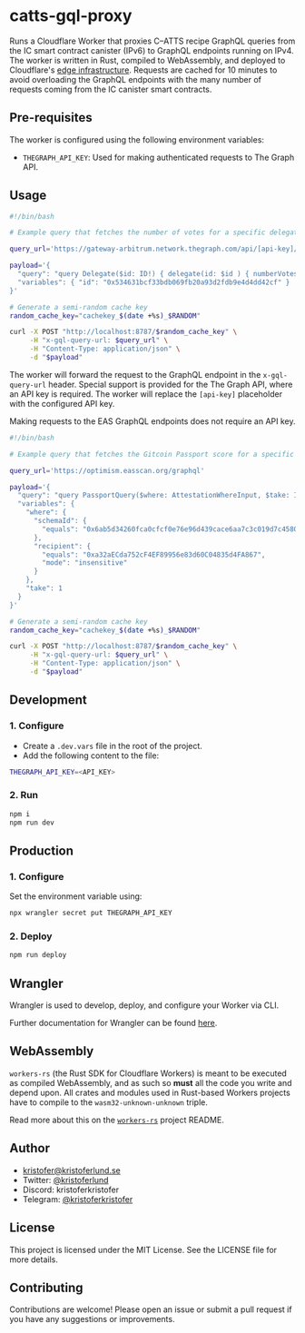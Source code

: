 # catts-gql-proxy

Runs a Cloudflare Worker that proxies C–ATTS recipe GraphQL queries from the IC smart contract canister (IPv6) to GraphQL endpoints running on IPv4. The worker is written in Rust, compiled to WebAssembly, and deployed to Cloudflare's [edge infrastructure](https://www.cloudflare.com/network/). Requests are cached for 10 minutes to avoid overloading the GraphQL endpoints with the many number of requests coming from the IC canister smart contracts.

## Pre-requisites

The worker is configured using the following environment variables:

- `THEGRAPH_API_KEY`: Used for making authenticated requests to The Graph API.

## Usage

```bash
#!/bin/bash

# Example query that fetches the number of votes for a specific delegate from the ENS Governance subgraph on Arbitrum.

query_url='https://gateway-arbitrum.network.thegraph.com/api/[api-key]/subgraphs/id/GyijYxW9yiSRcEd5u2gfquSvneQKi5QuvU3WZgFyfFSn'

payload='{
  "query": "query Delegate($id: ID!) { delegate(id: $id ) { numberVotes } }",
  "variables": { "id": "0x534631bcf33bdb069fb20a93d2fdb9e4d4dd42cf" }
}'

# Generate a semi-random cache key
random_cache_key="cachekey_$(date +%s)_$RANDOM"

curl -X POST "http://localhost:8787/$random_cache_key" \
     -H "x-gql-query-url: $query_url" \
     -H "Content-Type: application/json" \
     -d "$payload"
```

The worker will forward the request to the GraphQL endpoint in the `x-gql-query-url` header. Special support is provided for the The Graph API, where an API key is required. The worker will replace the `[api-key]` placeholder with the configured API key.

Making requests to the EAS GraphQL endpoints does not require an API key.

```bash
#!/bin/bash

# Example query that fetches the Gitcoin Passport score for a specific address.

query_url='https://optimism.easscan.org/graphql'

payload='{
  "query": "query PassportQuery($where: AttestationWhereInput, $take: Int) { attestations(where: $where, take: $take) { decodedDataJson } }",
  "variables": {
    "where": {
      "schemaId": {
        "equals": "0x6ab5d34260fca0cfcf0e76e96d439cace6aa7c3c019d7c4580ed52c6845e9c89"
      },
      "recipient": {
        "equals": "0xa32aECda752cF4EF89956e83d60C04835d4FA867",
        "mode": "insensitive"
      }
    },
    "take": 1
  }
}'

# Generate a semi-random cache key
random_cache_key="cachekey_$(date +%s)_$RANDOM"

curl -X POST "http://localhost:8787/$random_cache_key" \
     -H "x-gql-query-url: $query_url" \
     -H "Content-Type: application/json" \
     -d "$payload"
```

## Development

### 1. Configure

- Create a `.dev.vars` file in the root of the project.
- Add the following content to the file:

```bash
THEGRAPH_API_KEY=<API_KEY>
```

### 2. Run

```bash
npm i
npm run dev
```

## Production

### 1. Configure

Set the environment variable using:

```bash
npx wrangler secret put THEGRAPH_API_KEY
```

### 2. Deploy

```bash
npm run deploy
```

## Wrangler

Wrangler is used to develop, deploy, and configure your Worker via CLI.

Further documentation for Wrangler can be found [here](https://developers.cloudflare.com/workers/tooling/wrangler).

## WebAssembly

`workers-rs` (the Rust SDK for Cloudflare Workers) is meant to be executed as compiled WebAssembly, and as such so **must** all the code you write and depend upon. All crates and modules used in Rust-based Workers projects have to compile to the `wasm32-unknown-unknown` triple.

Read more about this on the [`workers-rs`](https://github.com/cloudflare/workers-rs) project README.

## Author

- [kristofer@kristoferlund.se](mailto:kristofer@kristoferlund.se)
- Twitter: [@kristoferlund](https://twitter.com/kristoferlund)
- Discord: kristoferkristofer
- Telegram: [@kristoferkristofer](https://t.me/kristoferkristofer)

## License

This project is licensed under the MIT License. See the LICENSE file for more details.

## Contributing

Contributions are welcome! Please open an issue or submit a pull request if you have any suggestions or improvements.